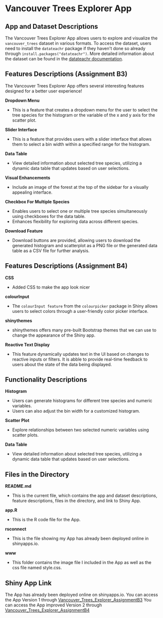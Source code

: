 # Vancouver Trees Explorer App

## App and Dataset Descriptions

The Vancouver Trees Explorer App allows users to explore and visualize the `vancouver_trees` dataset in various formats. To access the dataset, users need to install the `datateachr` package if they haven't done so already through `install.packages("datateachr")`. More detailed information about the dataset can be found in the [datateachr documentation](https://rdrr.io/github/UBC-MDS/datateachr/).

## Features Descriptions (Assignment B3)

The Vancouver Trees Explorer App offers several interesting features designed for a better user experience!

**Dropdown Menu**
- This is a feature that creates a dropdown menu for the user to select the tree species for the histogram or the variable of the x and y axis for the scatter plot.

**Slider Interface**
- This is a feature that provides users with a slider interface that allows them to select a bin width within a specified range for the histogram.

**Data Table**
- View detailed information about selected tree species, utilizing a dynamic data table that updates based on user selections.

**Visual Enhancements**
- Include an image of the forest at the top of the sidebar for a visually appealing interface.

**Checkbox For Multiple Species**
- Enables users to select one or multiple tree species simultaneously using checkboxes for the data table.
- Enhances flexibility for exploring data across different species.

**Download Feature**
- Download buttons are provided, allowing users to download the generated histogram and scatterplot as a PNG file or the generated data table as a CSV file for further analysis.

## Features Descriptions (Assignment B4)

**CSS**
- Added CSS to make the app look nicer

**colourInput**
- The `colourInput feature` from the `colourpicker` package in Shiny allows users to select colors through a user-friendly color picker interface. 

**shinythemes**
- shinythemes offers many pre-built Bootstrap themes that we can use to change the appearance of the Shiny app. 

**Reactive Text Display**
- This feature dynamically updates text in the UI based on changes to reactive inputs or filters. It is abble to provide real-time feedback to users about the state of the data being displayed.

## Functionality Descriptions

**Histogram**
- Users can generate histograms for different tree species and numeric variables.
- Users can also adjust the bin width for a customized histogram.

**Scatter Plot**
- Explore relationships between two selected numeric variables using scatter plots.

**Data Table**
- View detailed information about selected tree species, utilizing a dynamic data table that updates based on user selections.

## Files in the Directory

**README.md**
- This is the current file, which contains the app and dataset descriptions, feature descriptions, files in the directory, and link to Shiny App.

**app.R**
- This is the R code file for the App.

**rsconnect**
- This is the file showing my App has already been deployed online in shinyapps.io.

**www**
- This folder contains the image file I included in the App as well as the css file named style.css.

## Shiny App Link

The App has already been deployed online on shinyapps.io.
You can access the App Version 1 through [Vancouver_Trees_Explorer_AssignmentB3](https://weiyazhu.shinyapps.io/assignment-b3-weiya818/)
You can access the App improved Version 2 through [Vancouver_Trees_Explorer_AssignmentB4](https://weiyazhu.shinyapps.io/assignment-b3-improved-weiya818/)

